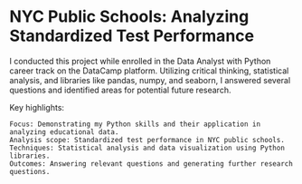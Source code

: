 # NYC Public Schools: Analyzing Standardized Test Performance

I conducted this project while enrolled in the Data Analyst with Python career track on the DataCamp platform. Utilizing critical thinking, statistical analysis, and libraries like pandas, numpy, and seaborn, I answered several questions and identified areas for potential future research.

Key highlights:

    Focus: Demonstrating my Python skills and their application in analyzing educational data.
    Analysis scope: Standardized test performance in NYC public schools.
    Techniques: Statistical analysis and data visualization using Python libraries.
    Outcomes: Answering relevant questions and generating further research questions.
